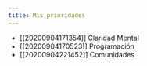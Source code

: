 ```yaml
---
title: Mis prioridades
---
```


* [[20200904171354]] Claridad Mental
* [[20200904170523]] Programación
* [[20200904221452]] Comunidades